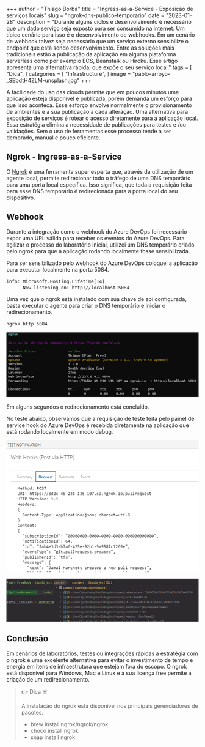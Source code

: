 +++
author = "Thiago Borba"
title = "Ingress-as-a-Service - Exposição de serviços locais"
slug = "ngrok-dns-publico-temporario"
date = "2023-01-28"
description = "Durante alguns ciclos e desenvolvimento é necessário que um dado serviço seja exposto para ser consumido na internet. Um típico cenário para isso é o desenvolvimento de webhooks. Em um cenário de webhook talvez seja necessário que um serviço externo sensibilize o endpoint que está sendo desenvolvimento. Entre as soluções mais tradicionais estão a publicação da aplicação em alguma plataforma serverless como por exemplo ECS, Beanstalk ou Hiroku. Esse artigo apresenta uma alternativa rápida, que expõe o seu serviço local."
tags = [
"Dica",
]
categories = [
"Infrastructure",
]
image = "pablo-arroyo-_SEbdtH4ZLM-unsplash.jpg"
+++

A facilidade do uso das clouds permite que em poucos minutos uma aplicação esteja disponível e publicada, porém demanda um esforço para que isso aconteça. Esse esforço envolve normalmente o provisionamento de ambientes e a sua publicação a cada alteração.
Uma alternativa para exposição de serviços é rotear o acesso diretamente para a aplicação local. Essa estratégia elimina a necessidade de publicações para testes e /ou validações. Sem o uso de ferramentas esse processo tende a ser demorado, manual e pouco eficiente.

## Ngrok - Ingress-as-a-Service
O [Ngrok](https://ngrok.com/) é uma ferramenta super esperta que, através da utilização de um agente local, permite redirecionar todo o tráfego de uma DNS temporãrio para uma porta local específica. 
Isso significa, que toda a requisição feita para esse DNS temporário é redirecionada para a porta local do seu dispositivo.


## Webhook
Durante a integração como o webhook do Azure DevOps foi necessário expor uma URL válida para receber os eventos do Azure DevOps. Para agilizar o processo do laboratório inicial, utilizei um DNS temporário criado pelo ngrok para que a aplicação rodando localmente fosse sensibilizada.

Para ser sensibilizado pelo webhook do Azure DevOps coloquei a aplicação para executar localmente na porta 5084.
```
info: Microsoft.Hosting.Lifetime[14]
      Now listening on: http://localhost:5084
```

Uma vez que o ngrok está instalado com sua chave de api configurada, basta executar o agente para criar o DNS temporário e iniciar o redirecionamento.
```bash
ngrok http 5084
```

![](assets/2023-01-29-16-07-43.png)

Em alguns segundos o redirecionamento está concluído.

No teste abaixo, observamos que a requisição de teste feita pelo painel de service hook do Azure DevOps é recebida diretamente na aplicação que está rodando localmente em modo debug.

![](assets/2023-01-29-16-11-59.png)

![](assets/2023-01-29-16-11-31.png)

## Conclusão
Em cenários de laboratórios, testes ou integrações rápidas a estratégia com o ngrok é uma excelente alternativa para evitar o investimento de tempo e energia em itens de infraestrutura que estejam fora do escopo. O ngrok está disponível para Windows, Mac e Linux e a sua licença free permite a criação de um redirecionamento.

> 👉 Dica ☠️
> 
> A instalação do ngrok está disponível nos principais gerenciadores de pacotes.
> - brew install ngrok/ngrok/ngrok
> - choco install ngrok
> -  snap install ngrok
